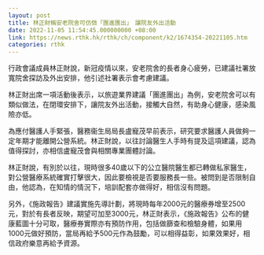 ```yaml
---
layout: post
title: 林正財稱安老院舍可仿傚「團進團出」　讓院友外出活動
date: 2022-11-05 11:54:45.000000000 +08:00
link: https://news.rthk.hk/rthk/ch/component/k2/1674354-20221105.htm
categories: rthk
---
```


行政會議成員林正財說，新冠疫情以來，安老院舍的長者身心疲勞，已建議社署放寬院舍探訪及外出安排，他引述社署表示會考慮建議。

林正財出席一項活動後表示，以旅遊業界建議「團進團出」為例，安老院舍可以有類似做法，在閉環安排下，讓院友外出活動，接觸大自然，有助身心健康，感染風險亦低。

為應付醫護人手緊張，醫務衞生局局長盧寵茂早前表示，研究要求醫護人員做夠一定年期才能離開公營系統。林正財說，以往討論醫生人手時有提及這項建議，認為值得探討，亦相信盧寵茂會與相關專業團體討論。

林正財說，有別於以往，現時很多40歲以下的公立醫院醫生都已轉做私家醫生，對公營醫療系統確實打擊很大，因此要檢視是否要服務長一些。被問到是否限制自由，他認為，在知情的情況下，培訓配套亦做得好，相信沒有問題。

另外，《施政報告》建議實施先導計劃，將現時每年2000元的醫療券增至2500元，對於有長者反映，期望可加至3000元，林正財表示，《施政報告》公布的健康藍圖十分可取，醫療券實際亦有預防作用，包括做篩查和檢驗身體，如果用1000元做好預防，當局再給予500元作為鼓勵，可以相得益彰，如果效果好，相信政府樂意再給予資源。

